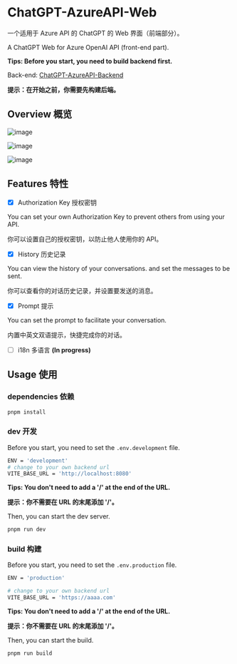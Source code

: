 # ChatGPT-AzureAPI-Web

一个适用于 Azure API 的 ChatGPT 的 Web 界面（前端部分）。

A ChatGPT Web for Azure OpenAI API (front-end part).

**Tips: Before you start, you need to build backend first.**

Back-end: [ChatGPT-AzureAPI-Backend](https://github.com/Okysu/ChatGPT-AzureAPI-Web-Backend)


**提示：在开始之前，你需要先构建后端。**

## Overview 概览

![image](https://source.yby.zone/azure/1.jpg)

![image](https://source.yby.zone/azure/2.jpg)

![image](https://source.yby.zone/azure/3.jpg)

## Features 特性

- [x] Authorization Key 授权密钥

You can set your own Authorization Key to prevent others from using your API.

你可以设置自己的授权密钥，以防止他人使用你的 API。

- [x] History 历史记录

You can view the history of your conversations. and set the messages to be sent.

你可以查看你的对话历史记录，并设置要发送的消息。

- [x] Prompt 提示

You can set the prompt to facilitate your conversation.

内置中英文双语提示，快捷完成你的对话。

- [ ] i18n 多语言 **(In progress)**

## Usage 使用

### dependencies 依赖

```bash
pnpm install
```

### dev 开发

Before you start, you need to set the `.env.development` file.

```bash
ENV = 'development'
# change to your own backend url
VITE_BASE_URL = 'http://localhost:8080'
```

**Tips: You don't need to add a '/' at the end of the URL.**

**提示：你不需要在 URL 的末尾添加 '/'。**

Then, you can start the dev server.

```bash
pnpm run dev
```

### build 构建

Before you start, you need to set the `.env.production` file.

```bash
ENV = 'production'

# change to your own backend url
VITE_BASE_URL = 'https://aaaa.com'
```

**Tips: You don't need to add a '/' at the end of the URL.**

**提示：你不需要在 URL 的末尾添加 '/'。**

Then, you can start the build.

```bash
pnpm run build
```